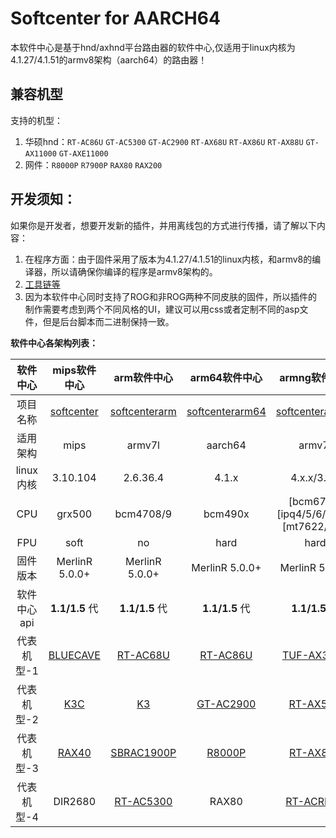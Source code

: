 # Softcenter for AARCH64

本软件中心是基于hnd/axhnd平台路由器的软件中心,仅适用于linux内核为4.1.27/4.1.51的armv8架构（aarch64）的路由器！

## 兼容机型

支持的机型：
1. 华硕hnd：`RT-AC86U` `GT-AC5300` `GT-AC2900` `RT-AX68U` `RT-AX86U` `RT-AX88U` `GT-AX11000` `GT-AXE11000` 
3. 网件：`R8000P` `R7900P` `RAX80` `RAX200` 

## 开发须知：

如果你是开发者，想要开发新的插件，并用离线包的方式进行传播，请了解以下内容：

1. 在程序方面：由于固件采用了版本为4.1.27/4.1.51的linux内核，和armv8的编译器，所以请确保你编译的程序是armv8架构的。
2. [工具链等](https://github.com/SWRT-dev/softcenter_tools)
3. 因为本软件中心同时支持了ROG和非ROG两种不同皮肤的固件，所以插件的制作需要考虑到两个不同风格的UI，建议可以用css或者定制不同的asp文件，但是后台脚本而二进制保持一致。

**软件中心各架构列表：**

|  软件中心   |                        mips软件中心                        |                 arm软件中心                  |                      arm64软件中心                       |                    armng软件中心                    |            mipsle软件中心             |
| :---------: | :----------------------------------------------------------: | :---------------------------------------------: | :----------------------------------------------------------: | :-----------------------------------------------: |:-----------------------------------------------: |
|  项目名称   | [softcenter](https://github.com/SWRT-dev/softcenter) | [softcenterarm](https://github.com/SWRT-dev/softcenterarm) |       [softcenterarm64](https://github.com/SWRT-dev/softcenterarm64)        | [softcenterarmng](https://github.com/SWRT-dev/softcenterarmng) |[softcentermipsle](https://github.com/SWRT-dev/softcentermipsle) |
|  适用架构   |                            mips                            |                     armv7l                      |                       aarch64                     |                        armv7l                        |                mipsle             |
|  linux内核  |               3.10.104                |                2.6.36.4             |             4.1.x            |             4.x.x/3.x.x            |         3.10.14          |
|     CPU     |                          grx500                           |                    bcm4708/9                    |                          bcm490x                           |                     [bcm675x][ipq4/5/6/80xx][mt7622/3/9]                    |               mtk7621              |
|     FPU     |                          soft                          |                    no                    |                         hard                           |                     hard                     |               soft              |
|  固件版本   |                    MerlinR 5.0.0+                     |              MerlinR 5.0.0+              |                     MerlinR 5.0.0+                      |                  MerlinR 5.0.0+                    |                MerlinR 5.0.0+                    |
| 软件中心api |                          **1.1/1.5** 代                          |                   **1.1/1.5** 代                    |                          **1.1/1.5** 代                          |                    **1.1/1.5** 代                     |                **1.1/1.5** 代                     |
| 代表机型-1  | [BLUECAVE](https://github.com/SWRT-dev/bluecave-asuswrt) |              [RT-AC68U](https://github.com/SWRT-dev/rtac68u)               | [RT-AC86U](https://github.com/SWRT-dev/86u-asuswrt) |                         [TUF-AX3000](https://github.com/SWRT-dev/tuf-ax3000)                        |          [RT-AC85P](https://github.com/SWRT-dev/ac85p-asuswrt) | 
| 代表机型-2  | [K3C](https://github.com/SWRT-dev/K3C-merlin) |              [K3](https://github.com/SWRT-dev/K3-merlin.ng)              | [GT-AC2900](https://github.com/SWRT-dev/gt-ac2900) |                         [RT-AX58U](https://github.com/SWRT-dev/rt-ax58u)                        |         RT-ACRH26
| 代表机型-3  | [RAX40](https://github.com/SWRT-dev/rax40-asuswrt) |         [SBRAC1900P](https://github.com/SWRT-dev/sbrac1900p)                                        | [R8000P](https://github.com/SWRT-dev/r8000p) |                        [RT-AX89X](https://github.com/SWRT-dev/rtax89x)                         |         TUF-AC1750         |
| 代表机型-4  | DIR2680 |  [RT-AC5300](https://github.com/SWRT-dev/rt-ac5300)                              | RAX80 |                       [RT-ACRH17](https://github.com/SWRT-dev/acrh17-asuswrt)                         |            [RM-AC2100](https://github.com/SWRT-dev/ac85p-asuswrt)              |


